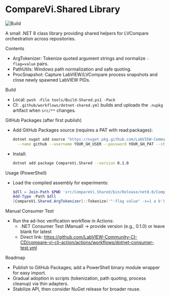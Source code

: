# CompareVi.Shared Library

![Build](https://github.com/LabVIEW-Community-CI-CD/compare-vi-cli-action/actions/workflows/dotnet-shared.yml/badge.svg)

A small .NET 8 class library providing shared helpers for LVCompare orchestration across repositories.

Contents
- ArgTokenizer: Tokenize quoted argument strings and normalize `-flag=value` pairs.
- PathUtils: Windows path normalization and safe quoting.
- ProcSnapshot: Capture LabVIEW/LVCompare process snapshots and close newly spawned LabVIEW PIDs.

Build
- Local: `pwsh -File tools/Build-Shared.ps1 -Pack`
- CI: `.github/workflows/dotnet-shared.yml` builds and uploads the `.nupkg` artifact when `src/**` changes.

GitHub Packages (after first publish)
- Add GitHub Packages source (requires a PAT with read:packages):
  ```bash
  dotnet nuget add source "https://nuget.pkg.github.com/LabVIEW-Community-CI-CD/index.json" \
    --name github --username YOUR_GH_USER --password YOUR_GH_PAT --store-password-in-clear-text
  ```
- Install:
  ```bash
  dotnet add package CompareVi.Shared --version 0.1.0
  ```

Usage (PowerShell)
- Load the compiled assembly for experiments:
  ```powershell
  $dll = Join-Path $PWD 'src/CompareVi.Shared/bin/Release/net8.0/CompareVi.Shared.dll'
  Add-Type -Path $dll
  [CompareVi.Shared.ArgTokenizer]::Tokenize('"-flag value" -x=1 a b')
  ```

Manual Consumer Test
- Run the ad-hoc verification workflow in Actions:
  - .NET Consumer Test (Manual) → provide version (e.g., 0.1.0) or leave blank for latest
  - Direct link: https://github.com/LabVIEW-Community-CI-CD/compare-vi-cli-action/actions/workflows/dotnet-consumer-test.yml

Roadmap
- Publish to GitHub Packages; add a PowerShell binary module wrapper for easy import.
- Gradual adoption in scripts (tokenization, path quoting, process cleanup) via thin adapters.
- Stabilize API, then consider NuGet release for broader reuse.
